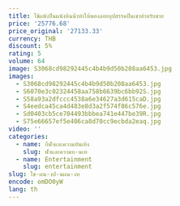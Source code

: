 ```yaml
---
title: ใช้ผนังปีนผนังหินน้ําทําให้พองลอยอุปสรรคปีนเขาสําหรับขาย
price: '25776.68'
price_original: '27133.33'
currency: THB
discount: 5%
rating: 5
volume: 64
image: S3068cd98292445c4b4b9d50b208aa6453.jpg
images:
  - S3068cd98292445c4b4b9d50b208aa6453.jpg
  - S6070e3c02324458aa758b6639bc6bb92S.jpg
  - S58a93a2dfccc4538a6e34627a3d615caD.jpg
  - S4eedca45ca4d483e8d3a2f574f86c576e.jpg
  - Sd0403cb5ce704493bbbea741e447be39R.jpg
  - S75e66657ef5e406ca8d70cc9ecbda2eaq.jpg
video: ''
categories:
  - name: กีฬาและความบันเทิง
    slug: ฬาและความบ-นเท
  - name: Entertainment
    slug: entertainment
slug: ใช-ผน-งป-นผน-งห
encode: omDO0yW
lang: th
---
```

  